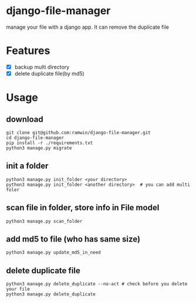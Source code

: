 # django-file-manager
manage your file with a django app. It can remove the duplicate file

# Features
* [x] backup multi directory
* [x] delete duplicate file(by md5)

# Usage

## download
```
git clone git@github.com:ramwin/django-file-manager.git
cd django-file-manager
pip install -r ./requirements.txt
python3 manage.py migrate
```

## init a folder
```
python3 manage.py init_folder <your directory>
python3 manage.py init_folder <another directory>  # you can add multi foler
```

## scan file in folder, store info in File model
```
python3 manage.py scan_folder
```

## add md5 to file (who has same size)
```
python3 manage.py update_md5_in_need
```

## delete duplicate file
```
python3 manage.py delete_duplicate --no-act # check before you delete your file
python3 manage.py delete_duplicate
```
